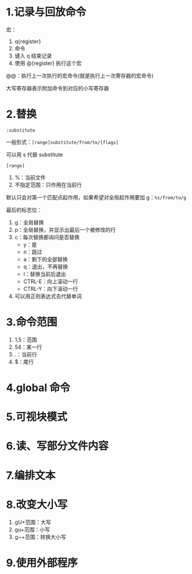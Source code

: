 # 1.记录与回放命令

宏：
1. q{register}
2. 命令
3. 键入 q 结束记录
4. 使用 @{register} 执行这个宏

@@：执行上一次执行的宏命令(就是执行上一次寄存器的宏命令)

大写寄存器表示附加命令到对应的小写寄存器

# 2.替换

`:substitute`

一般形式：`[range]substitute/from/to/[flags]`

可以用 s 代替 substitute

`[range]`
1. %：当前文件
2. 不指定范围：只作用在当前行

默认只会对第一个匹配点起作用，如果希望对全局起作用要加 g：`%s/from/to/g`

最后的标志位：
1. g：全局替换
2. p：全局替换，并显示出最后一个被修改的行
3. c：每次替换都询问是否替换
	- y：是
	- n：跳过
	- a：剩下的全部替换
	- q：退出，不再替换
	- l：替换当前后退出
	- CTRL-E：向上滚动一行
	- CTRL-Y：向下滚动一行
4. 可以用正则表达式去代替单词

# 3.命令范围

1. 1,5：范围
2. 54：某一行
3. .：当前行
4. $：尾行

# 4.global 命令

# 5.可视块模式

# 6.读、写部分文件内容

# 7.编排文本

# 8.改变大小写

1. gU+范围：大写
2. gu+范围：小写
3. g~+范围：转换大小写

# 9.使用外部程序